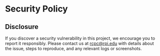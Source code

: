 # Security Policy

## Disclosure 

If you discover a security vulnerability in this project, we encourage you to report it responsibly. 
Please contact us at rcpc@rpi.edu with details about the issue, steps to reproduce, and any relevant logs or screenshots.
